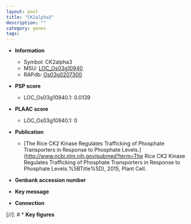 ```yaml
---
layout: post
title: "CK2alpha3"
description: ""
category: genes
tags: 
---
```


* **Information**  
    + Symbol: CK2alpha3  
    + MSU: [LOC_Os03g10940](http://rice.plantbiology.msu.edu/cgi-bin/ORF_infopage.cgi?orf=LOC_Os03g10940)  
    + RAPdb: [Os03g0207300](http://rapdb.dna.affrc.go.jp/viewer/gbrowse_details/irgsp1?name=Os03g0207300)  

* **PSP score**  
    + LOC_Os03g10940.1: 0.0139 

* **PLAAC score**  
    + LOC_Os03g10940.1: 0 

* **Publication**  
    + [The Rice CK2 Kinase Regulates Trafficking of Phosphate Transporters in Response to Phosphate Levels.](http://www.ncbi.nlm.nih.gov/pubmed?term=The Rice CK2 Kinase Regulates Trafficking of Phosphate Transporters in Response to Phosphate Levels.%5BTitle%5D), 2015, Plant Cell.

* **Genbank accession number**  

* **Key message**  

* **Connection**  

[//]: # * **Key figures**  


